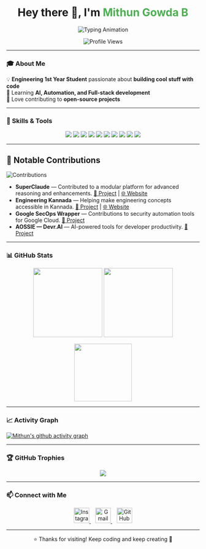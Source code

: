<!-- Profile README for mithun50 -->
<h1 align="center">Hey there 👋, I'm <span style="color:#4CAF50;">Mithun Gowda B</span></h1>

<p align="center">
  <img src="https://readme-typing-svg.herokuapp.com?font=Fira+Code&weight=600&size=22&duration=3000&pause=1000&color=4CAF50&center=true&vCenter=true&width=500&lines=Engineering+1st+Year+Student;Python+%7C+AI+%7C+Automation;Open+Source+Contributor;Always+Learning+New+Things" alt="Typing Animation" />
</p>

<p align="center">
  <img src="https://komarev.com/ghpvc/?username=mithun50&label=Profile%20views&color=0e75b6&style=flat" alt="Profile Views"/>
</p>

---

### 🎓 About Me  
💡 **Engineering 1st Year Student** passionate about **building cool stuff with code**  
🌱 Learning **AI, Automation, and Full-stack development**  
🚀 Love contributing to **open-source projects**  

---

### 🔧 Skills & Tools  
<p align="center">
  <img src="https://img.shields.io/badge/Python-FFD43B?style=for-the-badge&logo=python&logoColor=blue"/>
  <img src="https://img.shields.io/badge/Flask-000?style=for-the-badge&logo=flask&logoColor=white"/>
  <img src="https://img.shields.io/badge/FastAPI-009688?style=for-the-badge&logo=fastapi&logoColor=white"/>
  <img src="https://img.shields.io/badge/Pandas-150458?style=for-the-badge&logo=pandas&logoColor=white"/>
  <img src="https://img.shields.io/badge/HTML5-E34F26?style=for-the-badge&logo=html5&logoColor=white"/>
  <img src="https://img.shields.io/badge/CSS3-1572B6?style=for-the-badge&logo=css3&logoColor=white"/>
  <img src="https://img.shields.io/badge/Node.js-393?style=for-the-badge&logo=nodedotjs&logoColor=white"/>
  <img src="https://img.shields.io/badge/Netlify-00C7B7?style=for-the-badge&logo=netlify&logoColor=white"/>
  <img src="https://img.shields.io/badge/Flutter-02569B?style=for-the-badge&logo=flutter&logoColor=white"/>
  <img src="https://img.shields.io/badge/Linux-OS-772953?style=for-the-badge&logo=linux&logoColor=white"/>
</p>

---

## 🚀 Notable Contributions  
![Contributions](https://github-contributor-stats.vercel.app/api?username=mithun50&limit=10&theme=dark&combine_all_yearly_contributions=true)

- **SuperClaude** — Contributed to a modular platform for advanced reasoning and enhancements. [🔗 Project](https://github.com/SuperClaude-Org/SuperClaude_Framework) | [🌐 Website](https://superclaude-org.github.io/)  
- **Engineering Kannada** — Helping make engineering concepts accessible in Kannada. [🔗 Project](https://github.com/chandansgowda/engineering-in-kannada) | [🌐 Website](https://engineeringinkannada.in)  
- **Google SecOps Wrapper** — Contributions to security automation tools for Google Cloud. [🔗 Project](https://github.com/google/secops-wrapper)  
- **AOSSIE — Devr.AI** — AI-powered tools for developer productivity. [🔗 Project](https://github.com/AOSSIE-Org/Devr.AI)  

---

### 📊 GitHub Stats  
<p align="center">
  <img src="https://github-readme-stats.vercel.app/api?username=mithun50&show_icons=true&theme=tokyonight" height="180"/>
  <img src="https://github-readme-streak-stats.herokuapp.com/?user=mithun50&theme=tokyonight" height="180"/>
</p>
<p align="center">
  <img src="https://github-readme-stats.vercel.app/api/top-langs/?username=mithun50&langs_count=8&layout=compact&theme=tokyonight" height="150"/>
</p>

---

### 📈 Activity Graph  
[![Mithun's github activity graph](https://github-readme-activity-graph.vercel.app/graph?username=mithun50&bg_color=0d1117&color=4CAF50&line=4CAF50&point=FFFFFF&area=true&hide_border=true)](https://github.com/mithun50)

---

### 🏆 GitHub Trophies  
<p align="center">
  <img src="https://github-profile-trophy.vercel.app/?username=mithun50&theme=tokyonight&margin-w=10&margin-h=10"/>
</p>

---

### 📫 Connect with Me  
<p align="center">
  <a href="https://instagram.com/mithun.gowda.b" target="_blank">
    <img src="https://skillicons.dev/icons?i=instagram" width="40" height="40" alt="Instagram"/>
  </a>
  &nbsp;&nbsp;
  <a href="mailto:mithungowda.b7411@gmail.com">
    <img src="https://cdn-icons-png.flaticon.com/512/732/732200.png" width="40" height="40" alt="Gmail"/>
  </a>
  &nbsp;&nbsp;
  <a href="https://github.com/mithun50" target="_blank">
    <img src="https://skillicons.dev/icons?i=github" width="40" height="40" alt="GitHub"/>
  </a>
</p>


---

<p align="center">⭐ Thanks for visiting! Keep coding and keep creating 🚀</p>
